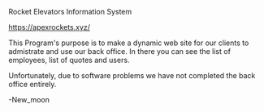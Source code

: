 Rocket Elevators Information System

https://apexrockets.xyz/

This Program's purpose is to make a dynamic web site for our clients to admistrate and use our back office. In there you can see the list of employees, list of quotes and users.

Unfortunately, due to software problems we have not completed the back office entirely.

-New_moon
